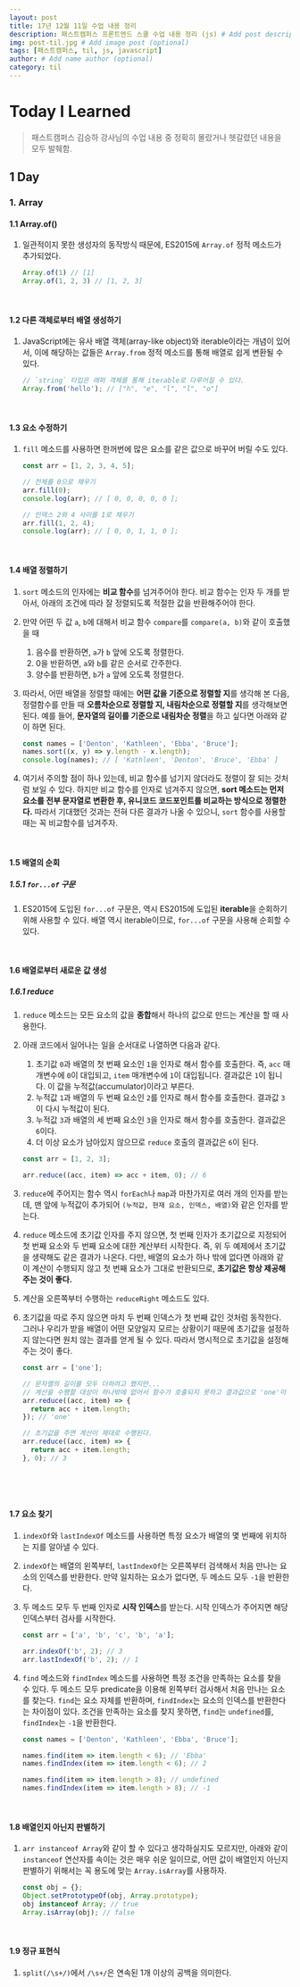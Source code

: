 ```yaml
---
layout: post
title: 17년 12월 11일 수업 내용 정리
description: 패스트캠퍼스 프론트엔드 스쿨 수업 내용 정리 (js) # Add post description (optional)
img: post-til.jpg # Add image post (optional)
tags: [패스트캠퍼스, til, js, javascript]
author: # Add name author (optional)
category: til
---
```

# Today I Learned

> 패스트캠퍼스 김승하 강사님의 수업 내용 중 정확히 몰랐거나 헷갈렸던  내용을 모두 발췌함.

## 1 Day

### 1. Array

#### 1.1 Array.of()

1. 일관적이지 못한 생성자의 동작방식 때문에, ES2015에 `Array.of` 정적 메소드가 추가되었다.

   ```javascript
   Array.of(1) // [1]
   Array.of(1, 2, 3) // [1, 2, 3]
   ```

<br />

#### 1.2 다른 객체로부터 배열 생성하기

1. JavaScript에는 유사 배열 객체(array-like object)와 iterable이라는 개념이 있어서, 이에 해당하는 값들은 `Array.from` 정적 메소드를 통해 배열로 쉽게 변환될 수 있다.

   ```javascript
   // `string` 타입은 래퍼 객체를 통해 iterable로 다루어질 수 있다.
   Array.from('hello'); // ["h", "e", "l", "l", "o"]
   ```

<br />

#### 1.3 요소 수정하기

1. `fill` 메소드를 사용하면 한꺼번에 많은 요소를 같은 값으로 바꾸어 버릴 수도 있다.

   ```javascript
   const arr = [1, 2, 3, 4, 5];

   // 전체를 0으로 채우기
   arr.fill(0);
   console.log(arr); // [ 0, 0, 0, 0, 0 ];

   // 인덱스 2와 4 사이를 1로 채우기
   arr.fill(1, 2, 4);
   console.log(arr); // [ 0, 0, 1, 1, 0 ];
   ```

<br />

#### 1.4 배열 정렬하기

1. `sort` 메소드의 인자에는 **비교 함수**를 넘겨주어야 한다. 비교 함수는 인자 두 개를 받아서, 아래의 조건에 따라 잘 정렬되도록 적절한 값을 반환해주어야 한다.

2. 만약 어떤 두 값 `a`, `b`에 대해서 비교 함수 `compare`를 `compare(a, b)`와 같이 호출했을 때

   1. 음수를 반환하면, `a`가 `b` 앞에 오도록 정렬한다.
   2. 0을 반환하면, `a`와 `b`를 같은 순서로 간주한다.
   3. 양수를 반환하면, `b`가 `a` 앞에 오도록 정렬한다.

3. 따라서, 어떤 배열을 정렬할 때에는 **어떤 값을 기준으로 정렬할 지**를 생각해 본 다음, 정렬함수를 만들 때 **오름차순으로 정렬할 지, 내림차순으로 정렬할 지**를 생각해보면 된다. 예를 들어, **문자열의 길이를 기준으로 내림차순 정렬**을 하고 싶다면 아래와 같이 하면 된다.

   ```javascript
   const names = ['Denton', 'Kathleen', 'Ebba', 'Bruce'];
   names.sort((x, y) => y.length - x.length);
   console.log(names); // [ 'Kathleen', 'Denton', 'Bruce', 'Ebba' ]
   ```

4. 여기서 주의할 점이 하나 있는데, 비교 함수를 넘기지 않더라도 정렬이 잘 되는 것처럼 보일 수 있다. 하지만 비교 함수를 인자로 넘겨주지 않으면, **sort 메소드는 먼저 요소를 전부 문자열로 변환한 후, 유니코드 코드포인트를 비교하는 방식으로 정렬한다.** 따라서 기대했던 것과는 전혀 다른 결과가 나올 수 있으니, `sort` 함수를 사용할 때는 꼭 비교함수를 넘겨주자.

<br />

#### 1.5 배열의 순회

##### 1.5.1 `for...of` 구문

1. ES2015에 도입된 `for...of` 구문은, 역시 ES2015에 도입된 **iterable**을 순회하기 위해 사용할 수 있다. 배열 역시 iterable이므로, `for...of` 구문을 사용해 순회할 수 있다.

<br />

#### 1.6 배열로부터 새로운 값 생성

##### 1.6.1 reduce

1. `reduce` 메소드는 모든 요소의 값을 **종합**해서 하나의 값으로 만드는 계산을 할 때 사용한다.

2. 아래 코드에서 일어나는 일을 순서대로 나열하면 다음과 같다.

   1. 초기값 `0`과 배열의 첫 번째 요소인 `1`을 인자로 해서 함수를 호출한다. 즉, `acc` 매개변수에 `0`이 대입되고, `item` 매개변수에 `1`이 대입됩니다. 결과값은 `1`이 됩니다. 이 값을 누적값(accumulator)이라고 부른다.
   2. 누적값 `1`과 배열의 두 번째 요소인 `2`를 인자로 해서 함수를 호출한다. 결과값 `3`이 다시 누적값이 된다.
   3. 누적값 `3`과 배열의 세 번째 요소인 `3`을 인자로 해서 함수를 호출한다. 결과값은 `6`이다.
   4. 더 이상 요소가 남아있지 않으므로 `reduce` 호출의 결과값은 `6`이 된다.

   ```javascript
   const arr = [1, 2, 3];

   arr.reduce((acc, item) => acc + item, 0); // 6
   ```

3. `reduce`에 주어지는 함수 역시 `forEach`나 `map`과 마찬가지로 여러 개의 인자를 받는데, 맨 앞에 누적값이 추가되어 `(누적값, 현재 요소, 인덱스, 배열)`와 같은 인자를 받는다.

4. `reduce` 메소드에 초기값 인자를 주지 않으면, 첫 번째 인자가 초기값으로 지정되어 첫 번째 요소와 두 번째 요소에 대한 계산부터 시작한다. 즉, 위 두 예제에서 초기값을 생략해도 같은 결과가 나온다. 다만, 배열의 요소가 하나 밖에 없다면 아래와 같이 계산이 수행되지 않고 첫 번째 요소가 그대로 반환되므로, **초기값은 항상 제공해주는 것이 좋다.**

5. 계산을 오른쪽부터 수행하는 `reduceRight` 메소드도 있다.

6. 초기값을 따로 주지 않으면 마치 두 번째 인덱스가 첫 번째 값인 것처럼 동작한다. 그러나 우리가 받을 배열이 어떤 모양일지 모르는 상황이기 때문에 초기값을 설정하지 않는다면 원치 않는 결과를 얻게 될 수 있다. 따라서 명시적으로 초기값을 설정해주는 것이 좋다.

   ```javascript
   const arr = ['one'];

   // 문자열의 길이를 모두 더하려고 했지만...
   // 계산을 수행할 대상이 하나밖에 없어서 함수가 호출되지 못하고 결과값으로 'one'이 반환된다.
   arr.reduce((acc, item) => {
     return acc + item.length;
   }); // 'one'

   // 초기값을 주면 계산이 제대로 수행된다.
   arr.reduce((acc, item) => {
     return acc + item.length;
   }, 0); // 3
   ```

   ​

<br />

#### 1.7 요소 찾기

1. `indexOf`와 `lastIndexOf` 메소드를 사용하면 특정 요소가 배열의 몇 번째에 위치하는 지를 알아낼 수 있다.

2. `indexOf`는 배열의 왼쪽부터, `lastIndexOf`는 오른쪽부터 검색해서 처음 만나는 요소의 인덱스를 반환한다. 만약 일치하는 요소가 없다면, 두 메소드 모두 `-1`을 반환한다.

3. 두 메소드 모두 두 번째 인자로 **시작 인덱스**를 받는다. 시작 인덱스가 주어지면 해당 인덱스부터 검사를 시작한다.

   ```javascript
   const arr = ['a', 'b', 'c', 'b', 'a'];

   arr.indexOf('b', 2); // 3
   arr.lastIndexOf('b', 2); // 1
   ```

4. `find` 메소드와 `findIndex` 메소드를 사용하면 특정 조건을 만족하는 요소를 찾을 수 있다. 두 메소드 모두 predicate을 이용해 왼쪽부터 검사해서 처음 만나는 요소를 찾는다. `find`는 요소 자체를 반환하며, `findIndex`는 요소의 인덱스를 반환한다는 차이점이 있다. 조건을 만족하는 요소를 찾지 못하면, `find`는 `undefined`를, `findIndex`는 `-1`을 반환한다.

   ```javascript
   const names = ['Denton', 'Kathleen', 'Ebba', 'Bruce'];

   names.find(item => item.length < 6); // 'Ebba'
   names.findIndex(item => item.length < 6); // 2

   names.find(item => item.length > 8); // undefined
   names.findIndex(item => item.length > 8); // -1
   ```

<br />

#### 1.8 배열인지 아닌지 판별하기

1. `arr instanceof Array`와 같이 할 수 있다고 생각하실지도 모르지만, 아래와 같이 `instanceof` 연산자를 속이는 것은 매우 쉬운 일이므로, 어떤 값이 배열인지 아닌지 판별하기 위해서는 꼭 용도에 맞는 `Array.isArray`를 사용하자.

   ```javascript
   const obj = {};
   Object.setPrototypeOf(obj, Array.prototype);
   obj instanceof Array; // true
   Array.isArray(obj); // false
   ```

<br />

#### 1.9 정규 표현식

1. `split(/\s+/)`에서 `/\s+/`은 연속된 1개 이상의 공백을 의미한다.